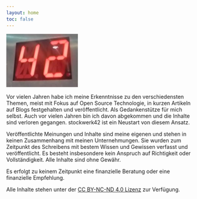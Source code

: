 ```yaml
---
layout: home
toc: false
---
```


![stockwerk42](/assets/stockwerk42.png)

Vor vielen Jahren habe ich meine Erkenntnisse zu den verschiedensten Themen,
meist mit Fokus auf Open Source Technologie, in kurzen Artikeln auf Blogs
festgehalten und veröffentlicht. Als Gedankenstütze für mich selbst. Auch
vor vielen Jahren bin ich davon abgekommen und die Inhalte sind verloren gegangen.
stockwerk42 ist ein Neustart von diesem Ansatz.

Veröffentlichte Meinungen und Inhalte sind meine eigenen und stehen in keinen
Zusammenhang mit meinen Unternehmungen. Sie wurden zum Zeitpunkt des Schreibens
mit bestem Wissen und Gewissen verfasst und veröffentlicht. Es besteht insbesondere
kein Anspruch auf Richtigkeit oder Vollständigkeit. Alle Inhalte sind ohne Gewähr.

Es erfolgt zu keinem Zeitpunkt eine finanzielle Beratung oder eine finanzielle
Empfehlung.

Alle Inhalte stehen unter der [CC BY-NC-ND 4.0 Lizenz](https://creativecommons.org/licenses/by-nc-nd/4.0/deed.de)
zur Verfügung.
